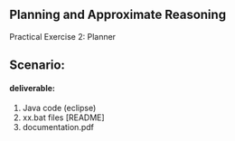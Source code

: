 

## Planning and Approximate Reasoning


Practical Exercise 2: Planner


## Scenario:











#### deliverable:

1. Java code (eclipse)
2. xx.bat files [README]
3. documentation.pdf



